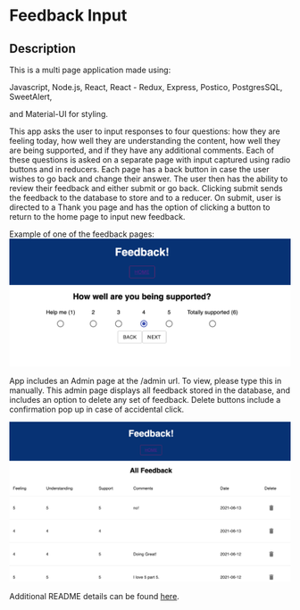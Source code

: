 # Feedback Input

## Description

This is a multi page application made using:

Javascript,
Node.js,
React,
React - Redux,
Express,
Postico,
PostgresSQL,
SweetAlert,

and Material-UI for styling.

This app asks the user to input responses to four questions: how they are feeling today, how well they are understanding the content, how well they are being supported, and if they have any additional comments. Each of these questions is asked on a separate page with input captured using radio buttons and in reducers. Each page has a back button in case the user wishes to go back and change their answer. The user then has the ability to review their feedback and either submit or go back. Clicking submit sends the feedback to the database to store and to a reducer. On submit, user is directed to a Thank you page and has the option of clicking a button to return to the home page to input new feedback.

Example of one of the feedback pages:
![screenshot](./screenshot/support.png)

App includes an Admin page at the /admin url. To view, please type this in manually. This admin page displays all feedback stored in the database, and includes an option to delete any set of feedback. Delete buttons include a confirmation pop up in case of accidental click.

![screenshot](./screenshot/admin.png)


Additional README details can be found [here](https://github.com/PrimeAcademy/readme-template/blob/master/README.md).
